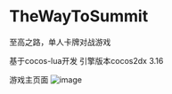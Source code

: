 # TheWayToSummit
至高之路，单人卡牌对战游戏

基于cocos-lua开发 引擎版本cocos2dx 3.16

游戏主页面
![image](https://github.com/1172749335/ZGZL/tree/master/cocosstudio/cocosstudio/gameMian.png)